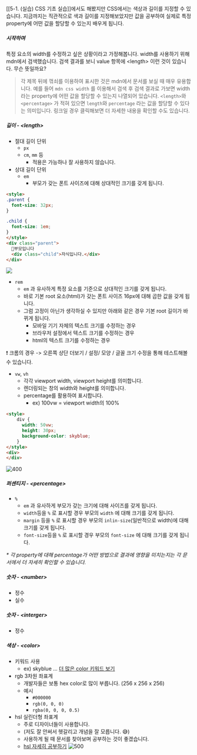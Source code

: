[[5-1. (실습) CSS 기초 실습]]에서도 해봤지만 CSS에서는 색상과 길이를 지정할 수 있습니다. 지금까지는 직관적으로 색과 길이를 지정해보았지만 값을 공부하여 실제로 특정 property에 어떤 값을 할당할 수 있는지 배우게 됩니다.

##### 시작하며

특정 요소의 width를 수정하고 싶은 상황이라고 가정해봅니다. width를 사용하기 위해 mdn에서 검색했습니다. 검색 결과를 보니 value 항목에 \<length> 이런 것이 있습니다. 무슨 뜻일까요?


> 각 제목 뒤에 꺾쇠를 이용하여 표시한 것은 mdn에서 문서를 보실 때 매우 유용합니다. 예를 들어 `mdn css width` 를 이용해서 검색 후 검색 결과로 가보면 width 라는 property에 어떤 값을 할당할 수 있는지 나열되어 있습니다. `<length>`와 `<percentage>` 가 적혀 있으면 `length`와 `percentage` 라는 값을 할당할 수 있다는 의미입니다. 링크일 경우 클릭해보면 더 자세한 내용을 확인할 수도 있습니다.

##### 길이 - \<length\>

- 절대 길이 단위
	- `px`
	- `cm`, `mm` 등
		- 적용은 가능하나 잘 사용하지 않습니다.
- 상대 길이 단위
	- `em`
		- 부모가 갖는 폰트 사이즈에 대해 상대적인 크기를 갖게 됩니다.
```html
<style>
.parent {
  font-size: 32px;
}

.child {
  font-size: 1em;
}
</style>
<div class="parent">
  부모입니다
  <div class="child">자식입니다.</div>
</div>
```
![](https://i.imgur.com/rSTn7Ly.png)
- `rem`
	- `em` 과 유사하게 특정 요소를 기준으로 상대적인 크기를 갖게 됩니다.
	- 바로 기본 root 요소(html)가 갖는 폰트 사이즈 16px에 대해 곱한 값을 갖게 됩니다.
	- 그럼 고정이 아닌가 생각하실 수 있지만 아래와 같은 경우 기본 root 길이가 바뀌게 됩니다.
		- 모바일 기기 자체의 텍스트 크기를 수정하는 경우
		- 브라우저 설정에서 텍스트 크기를 수정하는 경우
		- html의 텍스트 크기를 수정하는 경우
		
❗️ 크롬의 경우 -> 오른쪽 상단 더보기 / 설정/ 모양 / 글꼴 크기 수정을 통해 테스트해볼 수 있습니다.

- `vw`, `vh` 
	- 각각 viewport width, viewport height를 의미합니다.
	- 렌더링되는 창의 width와 height를 의미합니다.
	- percentage를 활용하여 표시합니다.
		-  ex) 100vw = viewport width의 100%
```html
<style>
	div {
	  width: 50vw;
	  height: 30px;
	  background-color: skyblue;
	}
</style>
<div>
</div>
```

![400](https://i.imgur.com/acNbJg9.png)


##### 퍼센티지 - \<percentage\>

- `%`
	- `em` 과 유사하게 부모가 갖는 크기에 대해 사이즈를 갖게 됩니다.
	- `width`등을 `%` 로 표시할 경우 부모의 `width` 에 대해 크기를 갖게 됩니다.
	- `margin` 등을 `%` 로 표시할 경우 부모의 `inlin-size`(일반적으로 width)에 대해 크기를 갖게 됩니다. 
	- `font-size`등을 `%` 로 표시할 경우 부모의 `font-size` 에 대해 크기를 갖게 됩니다.

*\* 각 property에 대해 percentage가 어떤 방법으로 결과에 영향을 미치는지는 각 문서에서 더 자세히 확인할 수 있습니다.*
##### 숫자 - \<number\>

- 정수
- 실수

##### 숫자 - \<interger>

- 정수

##### 색상 - \<color>
- 키워드 사용
	- ex) skyblue ... [더 많은 color 키워드 보기](https://developer.mozilla.org/ko/docs/Web/CSS/color_value)
- rgb 3차원 좌표계
	- 개발자들은 보통 hex color로 많이 부릅니다. (256 x 256 x 256)
	- 예시
		- `#000000`
		- `rgb(0, 0, 0)`
		- `rgba(0, 0, 0, 0.5)`
- hsl 실린더형 좌표계
	- 주로 디자이너들이 사용합니다.
	- (저도 잘 안써서 헷갈리고 개념을 잘 모릅니다. 😅)
	- 사용하게 될 때 문서를 찾아보며 공부하는 것이 좋겠습니다.
	- [hsl 자세히 공부하기](https://www.w3schools.com/colors/colors_hsl.asp)
		![500](https://i.imgur.com/DMHYI63.png)